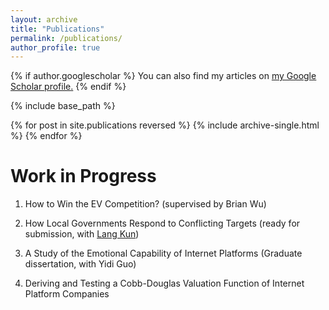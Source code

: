 ```yaml
---
layout: archive
title: "Publications"
permalink: /publications/
author_profile: true
---
```


{% if author.googlescholar %}
  You can also find my articles on <u><a href="{{author.googlescholar}}">my Google Scholar profile</a>.</u>
{% endif %}

{% include base_path %}

{% for post in site.publications reversed %}
  {% include archive-single.html %}
{% endfor %}

Work in Progress
======
1. How to Win the EV Competition? (supervised by Brian Wu)

2. How Local Governments Respond to Conflicting Targets (ready for submission, with [Lang Kun](langkunprc.com))
  
3. A Study of the Emotional Capability of Internet Platforms (Graduate dissertation, with Yidi Guo)

4. Deriving and Testing a Cobb-Douglas Valuation Function of Internet Platform Companies


